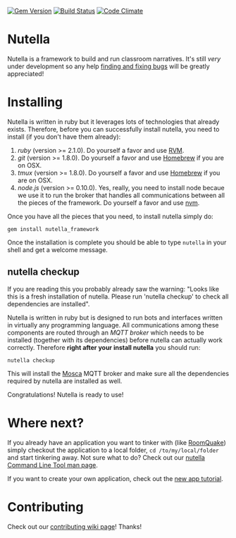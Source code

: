 
[![Gem Version](https://badge.fury.io/rb/nutella_framework.svg)](http://badge.fury.io/rb/nutella_framework) 
[![Build Status](https://travis-ci.org/nutella-framework/nutella_framework.svg?branch=master)](https://travis-ci.org/nutella-framework/nutella_framework)
[![Code Climate](https://codeclimate.com/github/nutella-framework/nutella_framework/badges/gpa.svg)](https://codeclimate.com/github/nutella-framework/nutella_framework)

# Nutella 
Nutella is a framework to build and run classroom narratives. It's still _very_ under development so any help [finding and fixing bugs](https://github.com/nutella-framework/nutella_framework/issues) will be greatly appreciated!

# Installing
Nutella is written in ruby but it leverages lots of technologies that already exists. Therefore, before you can successfully install nutella, you need to install (if you don't have them already):

1. _ruby_ (version >= 2.1.0). Do yourself a favor and use [RVM](https://rvm.io/rvm/install).
1. _git_ (version >= 1.8.0). Do yourself a favor and use [Homebrew](http://brew.sh/) if you are on OSX.
1. _tmux_ (version >= 1.8.0). Do yourself a favor and use [Homebrew](http://brew.sh/) if you are on OSX.
1. _node.js_ (version >= 0.10.0). Yes, really, you need to install node becaue we use it to run the broker that handles all communications between all the pieces of the framework. Do yourself a favor and use [nvm](https://github.com/creationix/nvm).

Once you have all the pieces that you need, to install nutella simply do:
```
gem install nutella_framework
```
Once the installation is complete you should be able to type `nutella` in your shell and get a welcome message. 

## nutella checkup
If you are reading this you probably already saw the warning: "Looks like this is a fresh installation of nutella. Please run 'nutella checkup' to check all dependencies are installed".

Nutella is written in ruby but is designed to run bots and interfaces written in virtually any programming language. All communications among these components are routed through an _MQTT broker_ which needs to be installed (together with its dependencies) before nutella can actually work correctly. Therefore **right after your install nutella** you should run: 
```
nutella checkup
```
This will install the [Mosca](http://www.mosca.io/) MQTT broker and make sure all the dependencies required by nutella are installed as well.

Congratulations! Nutella is ready to use!


# Where next?
If you already have an application you want to tinker with (like [RoomQuake](https://github.com/ltg-uic/roomquake)) simply checkout the application to a local folder, `cd /to/my/local/folder` and start tinkering away. Not sure what to do? Check out our [nutella Command Line Tool man page](https://github.com/nutella-framework/nutella_framework/wiki/Nutella-Command-Line-Interface).

If you want to create your own application, check out the [new app tutorial](https://github.com/nutella-framework/nutella_framework/wiki/New-application-tutorial).


# Contributing
Check out our [contributing wiki page](https://github.com/nutella-framework/nutella_framework/wiki/Contributing)! Thanks!
